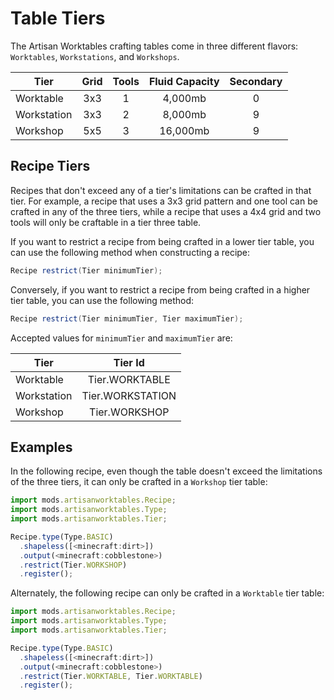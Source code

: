 # Table Tiers

The Artisan Worktables crafting tables come in three different flavors: `Worktables`, `Workstations`, and `Workshops`.

| Tier        | Grid | Tools | Fluid Capacity | Secondary |
|-------------|:----:|:-----:|:--------------:|:---------:|
| Worktable   | 3x3  | 1     | 4,000mb        | 0         |
| Workstation | 3x3  | 2     | 8,000mb        | 9         |
| Workshop    | 5x5  | 3     | 16,000mb       | 9         |

## Recipe Tiers

Recipes that don't exceed any of a tier's limitations can be crafted in that tier. For example, a recipe that uses a 3x3 grid pattern and one tool can be crafted in any of the three tiers, while a recipe that uses a 4x4 grid and two tools will only be craftable in a tier three table.

If you want to restrict a recipe from being crafted in a lower tier table, you can use the following method when constructing a recipe:

```java
Recipe restrict(Tier minimumTier);
```

Conversely, if you want to restrict a recipe from being crafted in a higher tier table, you can use the following method:

```java
Recipe restrict(Tier minimumTier, Tier maximumTier);
```

Accepted values for `minimumTier` and `maximumTier` are:

| Tier        | Tier Id |
|-------------|:-------:|
| Worktable   | Tier.WORKTABLE       |
| Workstation | Tier.WORKSTATION     |
| Workshop    | Tier.WORKSHOP        |

## Examples

In the following recipe, even though the table doesn't exceed the limitations of the three tiers, it can only be crafted in a `Workshop` tier table:

```js
import mods.artisanworktables.Recipe;
import mods.artisanworktables.Type;
import mods.artisanworktables.Tier;

Recipe.type(Type.BASIC)
  .shapeless([<minecraft:dirt>])
  .output(<minecraft:cobblestone>)
  .restrict(Tier.WORKSHOP)
  .register();
```

Alternately, the following recipe can only be crafted in a `Worktable` tier table:

```js
import mods.artisanworktables.Recipe;
import mods.artisanworktables.Type;
import mods.artisanworktables.Tier;

Recipe.type(Type.BASIC)
  .shapeless([<minecraft:dirt>])
  .output(<minecraft:cobblestone>)
  .restrict(Tier.WORKTABLE, Tier.WORKTABLE)
  .register();
```

